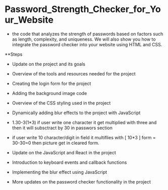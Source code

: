 # Password_Strength_Checker_for_Your_Website

* the code that analyzes the strength of passwords based on factors such as length, complexity, and uniqueness. We will also show you how to integrate the password checker into your website using HTML and CSS.

**Steps
* Update on the project and its goals
* Overview of the tools and resources needed for the project
* Creating the login form for the project
* Adding the background image code
* Overview of the CSS styling used in the project
* Dynamically adding blur effects to the project with JavaScript
* 1.30-3(1*3) if user write one character it get multiplied with three and then it will subsctract by 30 in passwors section
* if user write 10 character/digit in field it multiflies with [ 10*3 ] form = 30-30=0 then picture get in cleared form.

* Update on the JavaScript and React in the project
* Introduction to keyboard events and callback functions
* Implementing the blur effect using JavaScript
* More updates on the password checker functionality in the project


